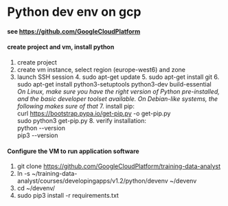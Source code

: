 # Python dev env on gcp

#### see https://github.com/GoogleCloudPlatform
#### create project and vm, install python
1. create project
2. create vm instance, select region (europe-west6) and zone
3. launch SSH session
    4. sudo apt-get update
    5. sudo apt-get install git
    6. sudo apt-get install python3-setuptools python3-dev build-essential  
       *On Linux, make sure you have the right version of Python pre-installed, 
       and the basic developer toolset available. 
       On Debian-like systems, the following makes sure of that*
    7. install pip:  
        curl https://bootstrap.pypa.io/get-pip.py -o get-pip.py  
        sudo python3 get-pip.py
    8. verify installation:  
        python --version  
        pip3 --version  
        
#### Configure the VM to run application software

1. git clone https://github.com/GoogleCloudPlatform/training-data-analyst
2. ln -s ~/training-data-analyst/courses/developingapps/v1.2/python/devenv ~/devenv
3. cd ~/devenv/
4. sudo pip3 install -r requirements.txt